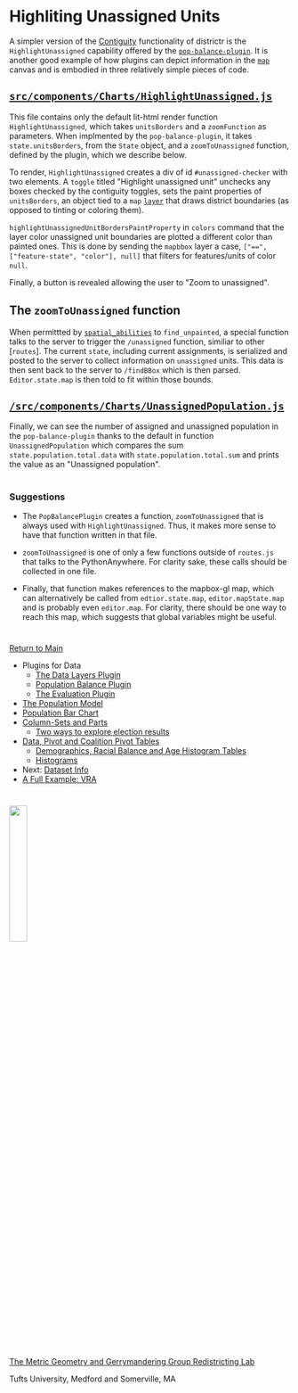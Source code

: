 # Highliting Unassigned Units

A simpler version of the [Contiguity] functionality of districtr is the
`HighlightUnassigned` capability offered by the [`pop-balance-plugin`].
It is another good example of how plugins can depict information in the
[`map`] canvas and is embodied in three relatively simple pieces of
code. 

## [`src/components/Charts/HighlightUnassigned.js`]

This file contains only the default lit-html render function
`HighlightUnassigned`, which takes `unitsBorders` and a `zoomFunction`
as parameters. When implmented  by the `pop-balance-plugin`, it takes
`state.unitsBorders`, from the `State` object, and a `zoomToUnassigned`
function, defined by the plugin, which we describe below.

To render, `HighlightUnassigned` creates a div of id
`#unassigned-checker` with two elements. A `toggle` titled "Highlight
unassigned unit" unchecks any boxes checked by the contiguity toggles,
sets the paint properties of `unitsBorders`, an object tied to a `map`
[`layer`] that draws district boundaries (as opposed to tinting or
coloring them).

`highlightUnassignedUnitBordersPaintProperty` in `colors` command that
the layer color unassigned unit boundaries are plotted a different color
than painted ones. This is done by sending the `mapbbox` layer a case,
`["==", ["feature-state", "color"], null]` that filters for
features/units of color `null`. 

Finally, a button is revealed allowing the user to "Zoom to unassigned".

## The `zoomToUnassigned` function

When permittted by [`spatial_abilities`] to `find_unpainted`, a special
function talks to the server to trigger the `/unassigned` function,
similiar to other [`routes`]. The current `state`, including current
assignments, is serialized and posted to the server to collect
information on `unassigned` units. This data is then sent back to the
server to `/findBBox` which is then parsed. `Editor.state.map` is then
told to fit within those bounds.

## [`/src/components/Charts/UnassignedPopulation.js`]

Finally, we can see the number of assigned and unassigned population in
the `pop-balance-plugin` thanks to the default in function
`UnassignedPopulation` which compares the sum
`state.population.total.data` with `state.population.total.sum` and
prints the value as an "Unassigned population".

# #

### Suggestions

- The `PopBalancePlugin` creates a function, `zoomToUnassigned` that is
always used with `HighlightUnassigned`. Thus, it makes more sense to
have that function written in that file. 

- `zoomToUnassigned` is one of only a few functions outside of
`routes.js` that talks to the PythonAnywhere. For clarity sake, these
calls should be collected in one file. 

- Finally, that function makes references to the mapbox-gl map, which
can alternatively be called from `edtior.state.map`,
`editor.mapState.map` and is probably even `editor.map`. For clarity,
there should be one way to reach this map, which suggests that global
variables might be useful.

# # 

[Return to Main](../README.md)
- Plugins for Data
  - [The Data Layers Plugin](../06charts/datalayersplugin.md)
  - [Population Balance Plugin](../06charts/popbalanceplugin.md)
  - [The Evaluation Plugin](../06charts/evaluationplugin.md)
- [The Population Model](../06charts/population.md)
- [Population Bar Chart](../06charts/populationbarchart.md)
- [Column-Sets and Parts](./06charts/columnsetsparts.md)
  - [Two ways to explore election results](../06charts/electionresults.md)
- [Data, Pivot and Coalition Pivot Tables](../06charts/datatable.md)
  - [Demographics, Racial Balance and Age Histogram Tables](../06charts/demographicstable.md)
  - [Histograms](../06charts/histogram.md)
- Next: [Dataset Info](../06charts/datasetinfo.md)
- [A Full Example: VRA](../06charts/vra.md)

[`map`]: ../02editormap/map.md
[`layer`]: ../02editormap/layer.md

[routes]: ../09deployment/routes.md

[`pop-balance-plugin`]: ../06charts/popbalanceplugin.md

[Contiguity]: ../04drawing/contiguity.md

[`spatial_abilities`]: ../10spatialabilities/spatialabilities.md

[`/src/components/Charts/UnassignedPopulation.js`]: ../../src/components/Charts/UnassignedPopulation.js
[`src/components/Charts/HighlightUnassigned.js`]: ../../src/components/Charts/HighlightUnassigned.js

# #

<img src="../../assets/mggg.svg" width=25%>

[The Metric Geometry and Gerrymandering Group Redistricting Lab](http://mggg.org)

Tufts University, Medford and Somerville, MA
